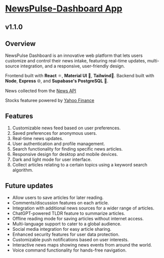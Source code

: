 # [NewsPulse-Dashboard App](https://up2date-xi.vercel.app/about)
## v1.1.0

## Overview
NewsPulse Dashboard is an innovative web platform that lets users customize and control their news intake, featuring real-time updates, multi-source integration, and a responsive, user-friendly design.

Frontend built with **React** ⚛️, **Material UI** 🔬, **Tailwind**💨. Backend built with **Node**, **Express** 🌐, and **Supabase's PostgreSQL** 🐘.

News collected from the [News API](https://newsapi.org/)

Stocks featuree powered by [Yahoo Finance](https://finance.yahoo.com/)

## Features

1. Customizable news feed based on user preferences.
2. Saved preferences for anonymous users.
3. Real-time news updates.
4. User authentication and profile management.
5. Search functionality for finding specific news articles.
6. Responsive design for desktop and mobile devices.
7. Dark and light mode for user interface.
8. Collect articles relating to a certain topics using a keyword search algorithm.

## Future updates

- Allow users to save articles for later reading.
- Comments/discussion features on each article.
- Integration with additional news sources for a wider range of articles.
- ChatGPT-powered TLDR feature to summarize articles.
- Offline reading mode for saving articles without internet access.
- Multi-language support to cater to a global audience.
- Social media integration for easy article sharing.
- Enhanced security features for user data protection.
- Customizable push notifications based on user interests.
- Interactive news maps showing news events from around the world.
- Voice command functionality for hands-free navigation.
